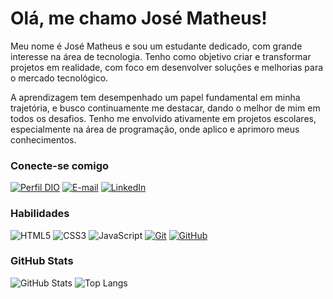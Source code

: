 # Olá, me chamo José Matheus!

Meu nome é José Matheus e sou um estudante dedicado, com grande interesse na área de tecnologia. Tenho como objetivo criar e transformar projetos em realidade, com foco em desenvolver soluções e melhorias para o mercado tecnológico.

A aprendizagem tem desempenhado um papel fundamental em minha trajetória, e busco continuamente me destacar, dando o melhor de mim em todos os desafios. Tenho me envolvido ativamente em projetos escolares, especialmente na área de programação, onde aplico e aprimoro meus conhecimentos.

### Conecte-se comigo

[![Perfil DIO](https://img.shields.io/badge/-Meu%20Perfil%20na%20DIO-30A3DC?style=for-the-badge)](https://www.dio.me/users/josematheusflinodesena)
[![E-mail](https://img.shields.io/badge/-Email-000?style=for-the-badge&logo=microsoft-outlook&logoColor=E94D5F)](mailto:josematheusflinodesena@gmail.com)
[![LinkedIn](https://img.shields.io/badge/-LinkedIn-000?style=for-the-badge&logo=linkedin&logoColor=30A3DC)](https://www.linkedin.com/in/jos%C3%A9-matheus-ferreira-lino-de-sena-2428b32b5/)

### Habilidades

![HTML5](https://img.shields.io/badge/HTML-000?style=for-the-badge&logo=html5&logoColor=30A3DC)
![CSS3](https://img.shields.io/badge/CSS3-000?style=for-the-badge&logo=css3&logoColor=E94D5F)
![JavaScript](https://img.shields.io/badge/JavaScript-000?style=for-the-badge&logo=javascript&logoColor=30A3DC)
[![Git](https://img.shields.io/badge/Git-000?style=for-the-badge&logo=git&logoColor=E94D5F)](https://git-scm.com/doc)
[![GitHub](https://img.shields.io/badge/GitHub-000?style=for-the-badge&logo=github&logoColor=30A3DC)](https://docs.github.com/)

### GitHub Stats

![GitHub Stats](https://github-readme-stats.vercel.app/api?username=josematheus32&theme=transparent&bg_color=000&border_color=30A3DC&show_icons=true&icon_color=30A3DC&title_color=E94D5F&text_color=FFF)
![Top Langs](https://github-readme-stats-git-masterrstaa-rickstaa.vercel.app/api/top-langs/?username=josematheus32&layout=compact&bg_color=000&border_color=30A3DC&title_color=E94D5F&text_color=FFF)

